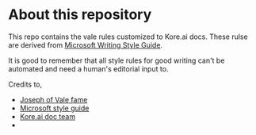 # About this repository

This repo contains the vale rules customized to Kore.ai docs. These rulse are derived from [Microsoft Writing Style Guide](https://learn.microsoft.com/en-us/style-guide/welcome/).

It is good to remember that all style rules for good writing can't be automated and need a human's editorial input to.

Credits to,
* [Joseph of Vale fame](https://github.com/jdkato)
* [Microsoft style guide](https://learn.microsoft.com/en-us/style-guide/welcome/)
* [Kore.ai doc team](https://docs.kore.ai/)
* 
